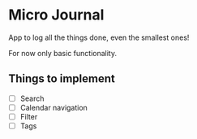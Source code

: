# Micro Journal
App to log all the things done, even the smallest ones!

For now only basic functionality.

## Things to implement
- [ ] Search
- [ ] Calendar navigation
- [ ] Filter
- [ ] Tags